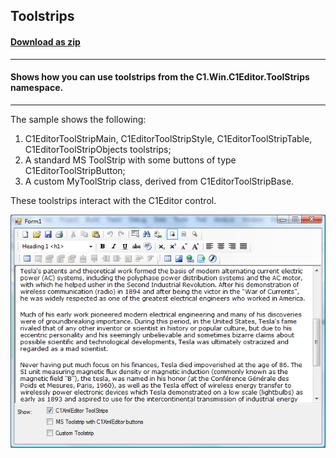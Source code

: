 ## Toolstrips
#### [Download as zip](https://grapecity.github.io/DownGit/#/home?url=https://github.com/GrapeCity/ComponentOne-WinForms-Samples/tree/master/NetFramework\XHtmlEditor\CS\ToolStrips)
____
#### Shows how you can use toolstrips from the C1.Win.C1Editor.ToolStrips namespace.
____
The sample shows the following: 
 1. C1EditorToolStripMain, C1EditorToolStripStyle, C1EditorToolStripTable, C1EditorToolStripObjects toolstrips;
 2. A standard MS ToolStrip with some buttons of type C1EditorToolStripButton;
 3. A custom MyToolStrip class, derived from C1EditorToolStripBase.

These toolstrips interact with the C1Editor control.

![screenshot](screenshot.png)
